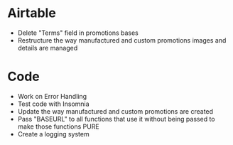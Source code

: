 # Airtable
- Delete "Terms" field in promotions bases
- Restructure the way manufactured and custom promotions images and details are managed

# Code
- Work on Error Handling
- Test code with Insomnia
- Update the way manufactured and custom promotions are created
- Pass "BASEURL" to all functions that use it without being passed to make those functions PURE
- Create a logging system